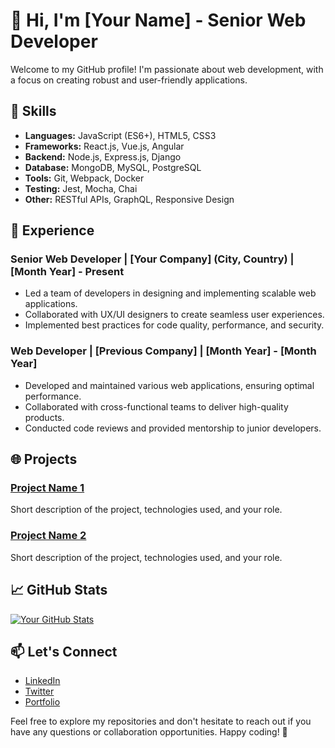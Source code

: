 # 👋 Hi, I'm [Your Name] - Senior Web Developer

Welcome to my GitHub profile! I'm passionate about web development, with a focus on creating robust and user-friendly applications. 

## 🚀 Skills

- **Languages:** JavaScript (ES6+), HTML5, CSS3
- **Frameworks:** React.js, Vue.js, Angular
- **Backend:** Node.js, Express.js, Django
- **Database:** MongoDB, MySQL, PostgreSQL
- **Tools:** Git, Webpack, Docker
- **Testing:** Jest, Mocha, Chai
- **Other:** RESTful APIs, GraphQL, Responsive Design

## 💼 Experience

### Senior Web Developer | [Your Company] (City, Country) | [Month Year] - Present

- Led a team of developers in designing and implementing scalable web applications.
- Collaborated with UX/UI designers to create seamless user experiences.
- Implemented best practices for code quality, performance, and security.

### Web Developer | [Previous Company] | [Month Year] - [Month Year]

- Developed and maintained various web applications, ensuring optimal performance.
- Collaborated with cross-functional teams to deliver high-quality products.
- Conducted code reviews and provided mentorship to junior developers.

## 🌐 Projects

### [Project Name 1](link-to-project-1)

Short description of the project, technologies used, and your role.

### [Project Name 2](link-to-project-2)

Short description of the project, technologies used, and your role.

## 📈 GitHub Stats

[![Your GitHub Stats](https://github-readme-stats.vercel.app/api?username=yourusername&show_icons=true&hide=contribs,prs&count_private=true&theme=radical)](https://github.com/yourusername)

## 📫 Let's Connect

- [LinkedIn](https://www.linkedin.com/in/yourlinkedin)
- [Twitter](https://twitter.com/yourtwitter)
- [Portfolio](https://www.yourportfolio.com)

Feel free to explore my repositories and don't hesitate to reach out if you have any questions or collaboration opportunities. Happy coding! 🚀
